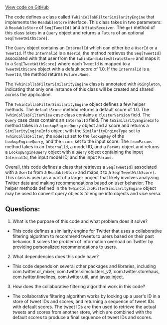 [View code on GitHub](https://github.com/misbahsy/the-algorithm/cr-mixer/server/src/main/scala/com/twitter/cr_mixer/similarity_engine/TwhinCollabFilterSimilarityEngine.scala)

The code defines a class called `TwhinCollabFilterSimilarityEngine` that implements the `ReadableStore` interface. This class takes in two parameters: a `ReadableStore` of `Seq[TweetId]` and a `StatsReceiver`. The `get` method of this class takes in a `Query` object and returns a `Future` of an optional `Seq[TweetWithScore]`. 

The `Query` object contains an `InternalId` which can either be a `UserId` or a `TweetId`. If the `InternalId` is a `UserId`, the method retrieves the `Seq[TweetId]` associated with that user from the `twhinCandidatesStratoStore` and maps it to a `Seq[TweetWithScore]` where each `TweetId` is mapped to a `TweetWithScore` object with a default score of 1.0. If the `InternalId` is a `TweetId`, the method returns `Future.None`.

The `TwhinCollabFilterSimilarityEngine` class is annotated with `@Singleton`, indicating that only one instance of this class will be created and shared across the application. 

The `TwhinCollabFilterSimilarityEngine` object defines a few helper methods. The `defaultScore` method returns a default score of 1.0. The `TwhinCollabFilterView` case class contains a `clusterVersion` field. The `Query` case class contains an `InternalId` field. The `toSimilarityEngineInfo` method takes in a `LookupEngineQuery` object and a score and returns a `SimilarityEngineInfo` object with the `SimilarityEngineType` set to `TwhinCollabFilter`, the `modelId` set to the `lookupKey` of the `LookupEngineQuery`, and the `score` set to the input score. The `fromParams` method takes in an `InternalId`, a model ID, and a `Params` object and returns a `LookupEngineQuery` object with a `Query` object containing the input `InternalId`, the input model ID, and the input `Params`.

Overall, this code defines a class that retrieves a `Seq[TweetId]` associated with a `UserId` from a `ReadableStore` and maps it to a `Seq[TweetWithScore]`. This class is used as a part of a larger project that likely involves analyzing Twitter data and making recommendations based on user behavior. The helper methods defined in the `TwhinCollabFilterSimilarityEngine` object may be used to convert query objects to engine info objects and vice versa.
## Questions: 
 1. What is the purpose of this code and what problem does it solve?
- This code defines a similarity engine for Twitter that uses a collaborative filtering algorithm to recommend tweets to users based on their past behavior. It solves the problem of information overload on Twitter by providing personalized recommendations to users.

2. What dependencies does this code have?
- This code depends on several other packages and libraries, including com.twitter.cr_mixer, com.twitter.simclusters_v2, com.twitter.storehaus, com.twitter.timelines, com.twitter.util, and javax.inject.

3. How does the collaborative filtering algorithm work in this code?
- The collaborative filtering algorithm works by looking up a user's ID in a store of tweet IDs and scores, and returning a sequence of tweet IDs with default scores. The tweet IDs are then used to retrieve the actual tweets and scores from another store, which are combined with the default scores to produce a final sequence of tweet IDs and scores.